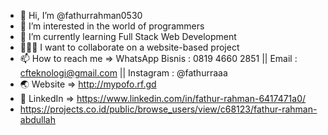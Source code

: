 - 👋 Hi, I’m @fathurrahman0530
- 👀 I’m interested in the world of programmers
- 🌱 I’m currently learning Full Stack Web Development
- 👨🏻‍💻 I want to collaborate on a website-based project
- 📫 How to reach me => WhatsApp Bisnis : 0819 4660 2851 || Email : cfteknologi@gmail.com || Instagram : @fathurraaa
- 🌏 Website => http://mypofo.rf.gd
- 📑 LinkedIn => https://www.linkedin.com/in/fathur-rahman-6417471a0/
- https://projects.co.id/public/browse_users/view/c68123/fathur-rahman-abdullah
